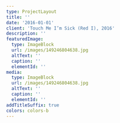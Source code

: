 ```yaml
---
type: ProjectLayout
title: ''
date: '2016-01-01'
client: 'Touch Me I’m Sick (Red I), 2016'
description: ''
featuredImage:
  type: ImageBlock
  url: /images/149246804638.jpg
  altText: ''
  caption: ''
  elementId: ''
media:
  type: ImageBlock
  url: /images/149246804638.jpg
  altText: ''
  caption: ''
  elementId: ''
addTitleSuffix: true
colors: colors-b
---
```

